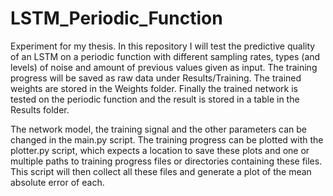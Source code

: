 # LSTM_Periodic_Function
Experiment for my thesis. In this repository I will test the predictive quality of an LSTM on a periodic function with different sampling rates, types (and levels) of noise and amount of previous values given as input. The training progress will be saved as raw data under Results/Training. The trained weights are stored in the Weights folder. Finally the trained network is tested on the periodic function and the result is stored in a table in the Results folder.

The network model, the training signal and the other parameters can be changed in the main.py script.
The training progress can be plotted with the plotter.py script, which expects a location to save these plots and one or multiple paths to training progress files or directories containing these files. This script will then collect all these files and generate a plot of the mean absolute error of each.

